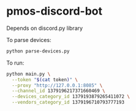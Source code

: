 # pmos-discord-bot

Depends on discord.py library

To parse devices:

```bash
python parse-devices.py
```

To run:

```bash
python main.py \
  --token "$(cat token)" \
  --proxy "http://127.0.0.1:8085" \
  --channel_id 1379196217371660469 \
  --devices_category_id 1379193879265411072 \
  --vendors_category_id 1379196710793777193
```

